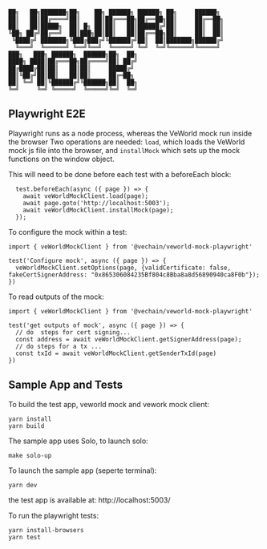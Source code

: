 
```
██╗   ██╗███████╗██╗    ██╗ ██████╗ ██████╗ ██╗     ██████╗ 
██║   ██║██╔════╝██║    ██║██╔═══██╗██╔══██╗██║     ██╔══██╗
██║   ██║█████╗  ██║ █╗ ██║██║   ██║██████╔╝██║     ██║  ██║
╚██╗ ██╔╝██╔══╝  ██║███╗██║██║   ██║██╔══██╗██║     ██║  ██║
 ╚████╔╝ ███████╗╚███╔███╔╝╚██████╔╝██║  ██║███████╗██████╔╝
  ╚═══╝  ╚══════╝ ╚══╝╚══╝  ╚═════╝ ╚═╝  ╚═╝╚══════╝╚═════╝ 
███╗   ███╗ ██████╗  ██████╗██╗  ██╗                        
████╗ ████║██╔═══██╗██╔════╝██║ ██╔╝                        
██╔████╔██║██║   ██║██║     █████╔╝                         
██║╚██╔╝██║██║   ██║██║     ██╔═██╗                         
██║ ╚═╝ ██║╚██████╔╝╚██████╗██║  ██╗                        
╚═╝     ╚═╝ ╚═════╝  ╚═════╝╚═╝  ╚═╝                                                                                        
 ```                            

## Playwright E2E

Playwright runs as a node process, whereas the VeWorld mock run inside the browser 
Two operations are needed: `load`, which loads the VeWorld mock js file into the browser, and `installMock` which sets up the mock functions on the window object. 

This will need to be done before each test with a beforeEach block:

```
  test.beforeEach(async ({ page }) => {
    await veWorldMockClient.load(page);
    await page.goto('http://localhost:5003');
    await veWorldMockClient.installMock(page);
  });
```

To configure the mock within a test:

```
import { veWorldMockClient } from '@vechain/veworld-mock-playwright'

test('Configure mock', async ({ page }) => { 
  veWorldMockClient.setOptions(page, {validCertificate: false, fakeCertSignerAddress: "0x865306084235Bf804c8Bba8a8d56890940ca8F0b"});
})
```

To read outputs of the mock:

```
import { veWorldMockClient } from '@vechain/veworld-mock-playwright'

test('get outputs of mock', async ({ page }) => { 
  // do  steps for cert signing...
  const address = await veWorldMockClient.getSignerAddress(page);
  // do steps for a tx ...
  const txId = await veWorldMockClient.getSenderTxId(page)
})
```

## Sample App and Tests

To build the test app, veworld mock and vework mock client:

`yarn install`  
`yarn build`

The sample app uses Solo, to launch solo:

`make solo-up`

To launch the sample app (seperte terminal):

`yarn dev`

the test app is available at: http://localhost:5003/

To run the playwright tests:

`yarn install-browsers`  
`yarn test`












